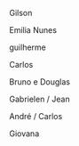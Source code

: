 Gilson

Emilia Nunes

guilherme

Carlos

Bruno e Douglas

Gabrielen / Jean

André / Carlos

Giovana
